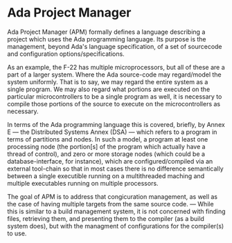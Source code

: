 # Ada Project Manager

Ada Project Manager (APM) formally defines a language describing a project which uses the Ada programming language. Its purpose is the management, beyond Ada's language specification, of a set of sourcecode and configuration options/specifications.

As an example, the F-22 has multiple microprocessors, but all of these are a part of a larger system. Where the Ada source-code may regard/model the system uniformly. That is to say, we may regard the entire system as a single program. We may also regard what portions are executed on the particular microcontrollers to be a single program as well, it is necessary to compile those portions of the source to execute on the microcontrollers as necessary. 

In terms of the Ada programming language this is covered, briefly, by Annex E — the Distributed Systems Annex (DSA) — which refers to a program in terms of partitions and nodes. In such a model, a program at least one processing node (the portion[s] of the program which actually have a thread of control), and zero or more storage nodes (which could be a database-interface, for instance), which are configured/compiled via an external tool-chain so that in most cases there is no difference semantically between a single executible running on a multithreaded maching and multiple executables running on multiple processors.

The goal of APM is to address that congicuration management, as well as the case of having multiple targets from the same source code. — While this is similar to a build management system, it is not concerned with finding files, retrieving them, and presenting them to the compiler (as a build system does), but with the managment of configurations for the compiler(s) to use.
